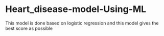 # Heart_disease-model-Using-ML
This model is done based on logistic regression and this model gives the best score as possible
